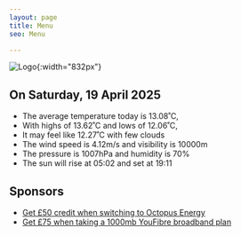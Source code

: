 ```yaml
---
layout: page
title: Menu
seo: Menu

---
```


![Logo](/images/logo.jpg){:width="832px"}

<!-- weather_marker starts -->
## On Saturday, 19 April 2025

- The average temperature today is 13.08˚C,
- With highs of 13.62˚C and lows of 12.06˚C,
- It may feel like 12.27˚C with few clouds
- The wind speed is 4.12m/s and visibility is 10000m
- The pressure is 1007hPa and humidity is 70%
- The sun will rise at 05:02 and set at 19:11

<!-- weather_marker ends -->

## Sponsors

- [Get £50 credit when switching to Octopus Energy](https://bit.ly/3oD1nnS)
- [Get £75 when taking a 1000mb YouFibre broadband plan](https://aklam.io/91zWhU?)



